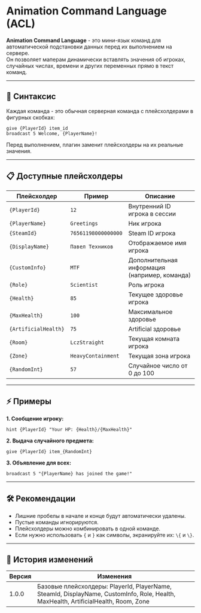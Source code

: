 # Animation Command Language (ACL)

**Animation Command Language** - это мини-язык команд для автоматической подстановки данных перед их выполнением на сервере.  
Он позволяет маперам динамически вставлять значения об игроках, случайных числах, времени и других переменных прямо в текст команд.

---

## 📌 Синтаксис
Каждая команда - это обычная серверная команда с плейсхолдерами в фигурных скобках:  
```
give {PlayerId} item_id
broadcast 5 Welcome, {PlayerName}!
```

Перед выполнением, плагин заменит плейсхолдеры на их реальные значения.

---

## 📋 Доступные плейсхолдеры

| Плейсхолдер | Пример | Описание |
|-------------|--------|----------|
| `{PlayerId}` | `12` | Внутренний ID игрока в сессии |
| `{PlayerName}` | `Greetings` | Ник игрока |
| `{SteamId}` | `76561198000000000` | Steam ID игрока |
| `{DisplayName}` | `Павел Техников` | Отображаемое имя игрока |
| `{CustomInfo}` | `MTF` | Дополнительная информация (например, команда) |
| `{Role}` | `Scientist` | Роль игрока |
| `{Health}` | `85` | Текущее здоровье игрока |
| `{MaxHealth}` | `100` | Максимальное здоровье |
| `{ArtificialHealth}` | `75` | Artificial здоровье |
| `{Room}` | `LczStraight` | Текущая комната игрока |
| `{Zone}` | `HeavyContainment` | Текущая зона игрока |
| `{RandomInt}` | `57` | Случайное число от 0 до 100 |

---

## ⚡ Примеры

**1. Сообщение игроку:**
```
hint {PlayerId} "Your HP: {Health}/{MaxHealth}"
```

**2. Выдача случайного предмета:**
```
give {PlayerId} item_{RandomInt}
```

**3. Объявление для всех:**
```
broadcast 5 "{PlayerName} has joined the game!"
```

---

## 🛠 Рекомендации
- Лишние пробелы в начале и конце будут автоматически удалены.
- Пустые команды игнорируются.
- Плейсхолдеры можно комбинировать в одной команде.
- Если нужно использовать `{` и `}` как символы, экранируйте их: `\{` и `\}`.

---

## 📅 История изменений

| Версия | Изменения |
|--------|-----------|
| 1.0.0 | Базовые плейсхолдеры: PlayerId, PlayerName, SteamId, DisplayName, CustomInfo, Role, Health, MaxHealth, ArtificialHealth, Room, Zone |
